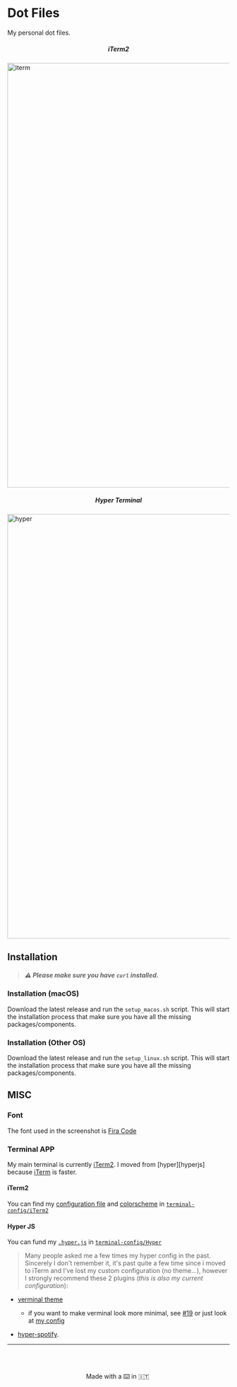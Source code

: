# Dot Files
My personal dot files.

<p align="center">
  <h5 align="center"> iTerm2 </h5>
  <img width="960" alt="iterm" src="https://user-images.githubusercontent.com/16429579/46893480-548db700-ce71-11e8-92fd-7ed0ee65e70c.png">

  <h5 align="center"> Hyper Terminal </h5>
  <img width="960" alt="hyper" src="https://user-images.githubusercontent.com/16429579/46893482-55bee400-ce71-11e8-8d91-42ecb58a03f8.png">
</p>


## Installation
> ##### :warning: Please make sure you have `curl` installed.

### Installation (macOS)
Download the latest release and run the `setup_macos.sh` script.
This will start the installation process that make sure you have all the missing packages/components.

### Installation (Other OS)
Download the latest release and run the `setup_linux.sh` script.
This will start the installation process that make sure you have all the missing packages/components.

## MISC
### Font
The font used in the screenshot is [Fira Code][firacode]

### Terminal APP
My main terminal is currently [iTerm2][iterm]. I moved from [hyper][hyperjs] because [iTerm][iterm] is faster.

#### iTerm2
You can find my [configuration file](terminal-config/iTerm2/config.json) and [colorscheme](terminal-config/iTerm2/rawnly.itermcolors) in [`terminal-config/iTerm2`](terminal-config/iTerm2/)

#### Hyper JS
You can fund my [`.hyper.js`](terminal-config/Hyper/hyper.js) in [`terminal-config/Hyper`](terminal-config/Hyper)

> Many people asked me a few times my hyper config in the past. Sincerely I don't remember it, it's past quite a few time since i moved to iTerm and I've lost my custom configuration (no theme...), however I strongly recommend these 2 plugins (*this is also my current configuration*): 
- [verminal theme][verminal]
  - if you want to make verminal look more minimal, see [#19](https://github.com/defringe/verminal/issues/19) or just look at [my config](terminal-config/Hyper/hyper.js)

- [hyper-spotify][hyperspotify].
---

<br>
<br>

<p align="center"> Made with a ⌨️  in 🇮🇹 </p>

[lat]: https://github.com/Rawnly/dot-files/releases/latest
[iterm]: https://www.iterm2.com
[hyper]: https://hyper.is
[firacode]: https://github.com/tonsky/FiraCode
[verminal]: https://github.com/defringe/verminal
[hyperspotify]: https://github.com/panz3r/hyper-spotify